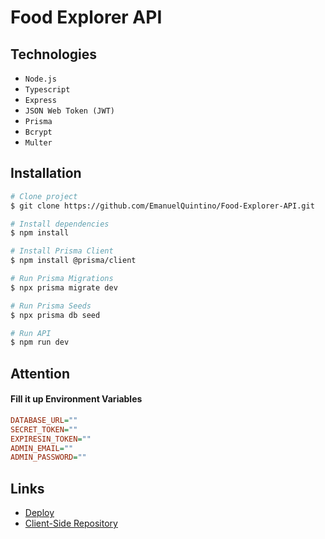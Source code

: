 # Food Explorer API
## Technologies
- `Node.js`
- `Typescript`
- `Express`
- `JSON Web Token (JWT)`
- `Prisma`
- `Bcrypt`
- `Multer`

## Installation

```bash
# Clone project
$ git clone https://github.com/EmanuelQuintino/Food-Explorer-API.git

# Install dependencies
$ npm install

# Install Prisma Client
$ npm install @prisma/client

# Run Prisma Migrations
$ npx prisma migrate dev

# Run Prisma Seeds
$ npx prisma db seed

# Run API
$ npm run dev
```
## Attention

#### Fill it up Environment Variables

```ini
DATABASE_URL=""
SECRET_TOKEN=""
EXPIRESIN_TOKEN=""
ADMIN_EMAIL=""
ADMIN_PASSWORD=""
```

## Links

- [Deploy](https://project-food-explorer.netlify.app/)
- [Client-Side Repository](https://github.com/EmanuelQuintino/Food-Explorer)
